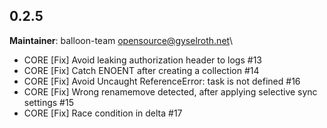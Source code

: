 ## 0.2.5
**Maintainer**: balloon-team <opensource@gyselroth.net>\

* CORE [Fix] Avoid leaking authorization header to logs #13
* CORE [Fix] Catch ENOENT after creating a collection #14
* CORE [Fix] Avoid Uncaught ReferenceError: task is not defined #16
* CORE [Fix] Wrong renamemove detected, after applying selective sync settings #15
* CORE [Fix] Race condition in delta #17

